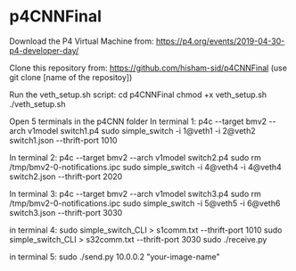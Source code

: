 # p4CNNFinal

Download the P4 Virtual Machine from: https://p4.org/events/2019-04-30-p4-developer-day/

Clone this repository from: https://github.com/hisham-sid/p4CNNFinal (use git clone [name of the repositoy])

Run the veth_setup.sh script: 
  cd p4CNNFinal
  chmod +x veth_setup.sh 
  ./veth_setup.sh
  
Open 5 terminals in the p4CNN folder
In terminal 1:
  p4c --target bmv2 --arch v1model switch1.p4 
  sudo simple_switch -i 1@veth1 -i 2@veth2 switch1.json --thrift-port 1010
  
In terminal 2:
  p4c --target bmv2 --arch v1model switch2.p4 
  sudo rm /tmp/bmv2-0-notifications.ipc
  sudo simple_switch -i 4@veth4 -i 4@veth4 switch2.json --thrift-port 2020
  
In terminal 3:
  p4c --target bmv2 --arch v1model switch3.p4
  sudo rm /tmp/bmv2-0-notifications.ipc
  sudo simple_switch -i 5@veth5 -i 6@veth6 switch3.json --thrift-port 3030
  
in terminal 4:
  sudo simple_switch_CLI > s1comm.txt --thrift-port 1010
  sudo simple_switch_CLI > s32comm.txt --thrift-port 3030
  sudo ./receive.py

in terminal 5:
  sudo ./send.py 10.0.0.2 "your-image-name"
  
